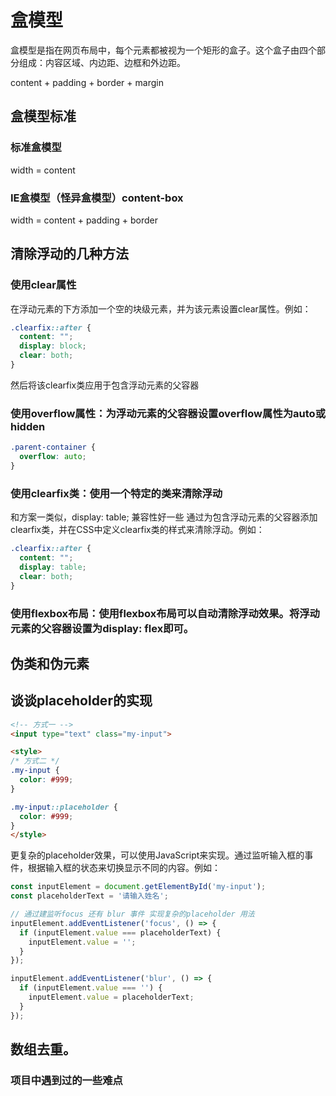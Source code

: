 # 盒模型

盒模型是指在网页布局中，每个元素都被视为一个矩形的盒子。这个盒子由四个部分组成：内容区域、内边距、边框和外边距。

content + padding + border + margin

## 盒模型标准

### 标准盒模型

width = content

### IE盒模型（怪异盒模型）content-box

width = content + padding + border

## 清除浮动的几种方法

### 使用clear属性

在浮动元素的下方添加一个空的块级元素，并为该元素设置clear属性。例如：

```css
.clearfix::after {
  content: "";
  display: block;
  clear: both;
}
```
然后将该clearfix类应用于包含浮动元素的父容器

### 使用overflow属性：为浮动元素的父容器设置overflow属性为auto或hidden

```css
.parent-container {
  overflow: auto;
}
```

### 使用clearfix类：使用一个特定的类来清除浮动

和方案一类似，display: table; 兼容性好一些
通过为包含浮动元素的父容器添加clearfix类，并在CSS中定义clearfix类的样式来清除浮动。例如：

```css
.clearfix::after {
  content: "";
  display: table;
  clear: both;
}
```

### 使用flexbox布局：使用flexbox布局可以自动清除浮动效果。将浮动元素的父容器设置为display: flex即可。

## 伪类和伪元素

## 谈谈placeholder的实现

```html
<!-- 方式一 -->
<input type="text" class="my-input">

<style>
/* 方式二 */
.my-input {
  color: #999;
}

.my-input::placeholder {
  color: #999;
}
</style>
```

更复杂的placeholder效果，可以使用JavaScript来实现。通过监听输入框的事件，根据输入框的状态来切换显示不同的内容。例如：

```js
const inputElement = document.getElementById('my-input');
const placeholderText = '请输入姓名';

// 通过建监听focus 还有 blur 事件 实现复杂的placeholder 用法
inputElement.addEventListener('focus', () => {
  if (inputElement.value === placeholderText) {
    inputElement.value = '';
  }
});

inputElement.addEventListener('blur', () => {
  if (inputElement.value === '') {
    inputElement.value = placeholderText;
  }
});
```

## 数组去重。

### 项目中遇到过的一些难点
